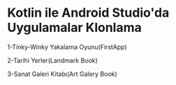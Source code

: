 # Kotlin ile Android Studio'da Uygulamalar Klonlama
1-Tinky-Winky Yakalama Oyunu(FirstApp)

2-Tarihi Yerler(Landmark Book)

3-Sanat Galeri Kitabı(Art Galery Book)
 
